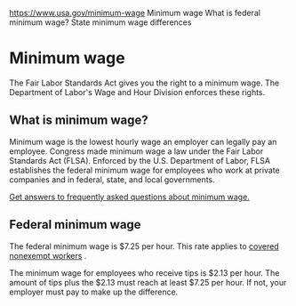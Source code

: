 

https://www.usa.gov/minimum-wage
Minimum wage
What is federal minimum wage?
State minimum wage differences

Minimum wage
============

The Fair Labor Standards Act gives you the right to a minimum wage. The Department of Labor's Wage and Hour Division enforces these rights.

What is minimum wage?
---------------------

Minimum wage is the lowest hourly wage an employer can legally pay an employee. Congress made minimum wage a law under the Fair Labor Standards Act (FLSA). Enforced by the U.S. Department of Labor, FLSA establishes the federal minimum wage for employees who work at private companies and in federal, state, and local governments.

[Get answers to frequently asked questions about minimum wage.](https://www.dol.gov/agencies/whd/minimum-wage/faq)

**Federal minimum wage**
------------------------

The federal minimum wage is $7.25 per hour. This rate applies to
[covered nonexempt workers](https://www.dol.gov/agencies/whd/fact-sheets/14-flsa-coverage)
.

The minimum wage for employees who receive tips is $2.13 per hour. The amount of tips plus the $2.13 must reach at least $7.25 per hour. If not, your employer must pay to make up the difference.
